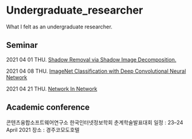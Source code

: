 # Undergraduate_researcher
What I felt as an undergraduate researcher.

## Seminar

2021 04 01 THU. [Shadow Removal via Shadow Image Decomposition.](https://www.notion.so/Shadow-Removal-via-Shadow-Image-Decomposition-ea3a933b958d488abd9a8a014ddc7aea)

2021 04 08 THU. [ImageNet Classification with Deep Convolutional Neural Network](https://www.notion.so/Complete-78f08c463f714ce8a41f1f3e252d6c92)

2021 04 21 THU. [Network In Network](https://www.notion.so/Network-In-Network-1204aa586bdc4e1eb091ccfa2516a959)

## Academic conference

콘텐츠융합소프트웨어연구소 한국인터넷정보학회 춘계학술발표대회 
일정 : 23–24 April 2021
장소 : 경주코모도호텔
